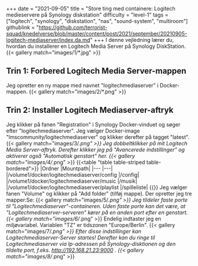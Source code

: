 +++
date = "2021-09-05"
title = "Store ting med containere: Logitech medieservere på Synology diskstation"
difficulty = "level-1"
tags = ["logitech", "synology", "diskstation", "nas", "sound-system", "multiroom"]
githublink = "https://github.com/terrorist-squad/knedelverse/blob/master/content/post/2021/september/20210905-logitech-mediaserver/index.da.md"
+++
I denne vejledning lærer du, hvordan du installerer en Logitech Media Server på Synology DiskStation.
{{< gallery match="images/1/*.jpg" >}}

## Trin 1: Forbered Logitech Media Server-mappen
Jeg opretter en ny mappe med navnet "logitechmediaserver" i Docker-mappen.
{{< gallery match="images/2/*.png" >}}

## Trin 2: Installer Logitech Mediaserver-aftryk
Jeg klikker på fanen "Registration" i Synology Docker-vinduet og søger efter "logitechmediaserver". Jeg vælger Docker-image "lmscommunity/logitechmediaserver" og klikker derefter på tagget "latest".
{{< gallery match="images/3/*.png" >}}
Jeg dobbeltklikker på mit Logitech Media Server-aftryk. Derefter klikker jeg på "Avancerede indstillinger" og aktiverer også "Automatisk genstart" her.
{{< gallery match="images/4/*.png" >}}
{{<table "table table-striped table-bordered">}}
|Ordner |Mountpath|
|--- |---|
|/volume1/docker/logitechmediaserver/config |/config|
|/volume1/docker/logitechmediaserver/music |/musik|
|/volume1/docker/logitechmediaserver/playlist |/spilleliste|
{{</table>}}
Jeg vælger fanen "Volume" og klikker på "Add folder" (tilføj mappe). Der opretter jeg tre mapper:Se:
{{< gallery match="images/5/*.png" >}}
Jeg tildeler faste porte til "Logitechmediaserver"-containeren. Uden faste porte kan det være, at "Logitechmediaserver-serveren" kører på en anden port efter en genstart.
{{< gallery match="images/6/*.png" >}}
Endelig indtaster jeg en miljøvariabel. Variablen "TZ" er tidszonen "Europe/Berlin".
{{< gallery match="images/7/*.png" >}}
Efter disse indstillinger kan Logitechmediaserver-Server startes! Derefter kan du ringe til Logitechmediaserver via Ip-adressen på Synology-disktionen og den tildelte port, f.eks. http://192.168.21.23:9000 .
{{< gallery match="images/8/*.png" >}}
